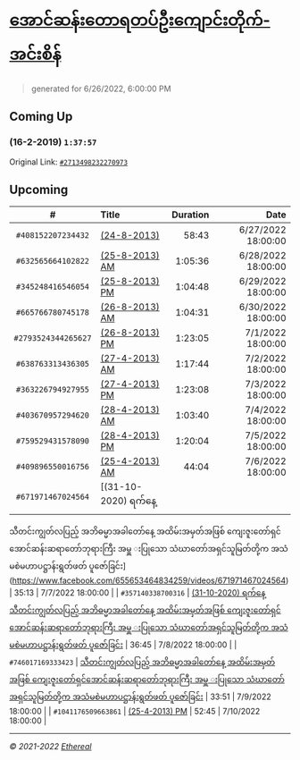 # [အောင်ဆန်းတောရတပ်ဦးကျောင်းတိုက်-အင်းစိန်](https://www.facebook.com/655653464834259)

> generated for 6/26/2022, 6:00:00 PM

## Coming Up

### (16-2-2019) `1:37:57`

Original Link: [`#2713498232270973`](https://www.facebook.com/655653464834259/videos/2713498232270973)

## Upcoming

| # | Title | Duration | Date |
|:-----:|:------|---------:|-------------:|
| `#408152207234432` | [(24-8-2013)](https://www.facebook.com/655653464834259/videos/408152207234432) | 58:43 | 6/27/2022 18:00:00 |
| `#632565664102822` | [(25-8-2013) AM](https://www.facebook.com/655653464834259/videos/632565664102822) | 1:05:36 | 6/28/2022 18:00:00 |
| `#345248416546054` | [(25-8-2013) PM](https://www.facebook.com/655653464834259/videos/345248416546054) | 1:04:48 | 6/29/2022 18:00:00 |
| `#665766780745178` | [(26-8-2013) AM](https://www.facebook.com/655653464834259/videos/665766780745178) | 1:04:31 | 6/30/2022 18:00:00 |
| `#2793524344265627` | [(26-8-2013) PM](https://www.facebook.com/655653464834259/videos/2793524344265627) | 1:23:05 | 7/1/2022 18:00:00 |
| `#638763313436305` | [(27-4-2013) AM](https://www.facebook.com/655653464834259/videos/638763313436305) | 1:17:44 | 7/2/2022 18:00:00 |
| `#363226794927955` | [(27-4-2013) PM](https://www.facebook.com/655653464834259/videos/363226794927955) | 1:23:08 | 7/3/2022 18:00:00 |
| `#403670957294620` | [(28-4-2013) AM](https://www.facebook.com/655653464834259/videos/403670957294620) | 1:03:40 | 7/4/2022 18:00:00 |
| `#759529431578090` | [(28-4-2013) PM](https://www.facebook.com/655653464834259/videos/759529431578090) | 1:20:04 | 7/5/2022 18:00:00 |
| `#409896550016756` | [(25-4-2013) AM](https://www.facebook.com/655653464834259/videos/409896550016756) | 44:04 | 7/6/2022 18:00:00 |
| `#671971467024564` | [(31-10-2020) ရက်နေ့
သီတင်းကျွတ်လပြည့် 
အဘိဓမ္မာအခါတော်နေ့ အထိမ်းအမှတ်အဖြစ်
ကျေးဇူးတော်ရှင်အောင်ဆန်းဆရာတော်ဘုရားကြီး
အမှူ းပြုသော သံဃာတော်အရှင်သူမြတ်တို့က
အသံမစဲမဟာပဋ္ဌာန်းရွတ်ဖတ် ပူဇော်ခြင်း](https://www.facebook.com/655653464834259/videos/671971467024564) | 35:13 | 7/7/2022 18:00:00 |
| `#357140338700316` | [(31-10-2020) ရက်နေ့
သီတင်းကျွတ်လပြည့် 
အဘိဓမ္မာအခါတော်နေ့ အထိမ်းအမှတ်အဖြစ်
ကျေးဇူးတော်ရှင်အောင်ဆန်းဆရာတော်ဘုရားကြီး
အမှူ းပြုသော သံဃာတော်အရှင်သူမြတ်တို့က
အသံမစဲမဟာပဋ္ဌာန်းရွတ်ဖတ် ပူဇော်ခြင်း](https://www.facebook.com/655653464834259/videos/357140338700316) | 36:45 | 7/8/2022 18:00:00 |
| `#746017169333423` | [သီတင်းကျွတ်လပြည့် 
အဘိဓမ္မာအခါတော်နေ့ အထိမ်းအမှတ်အဖြစ်
ကျေးဇူးတော်ရှင်အောင်ဆန်းဆရာတော်ဘုရားကြီး
အမှူ းပြုသော သံဃာတော်အရှင်သူမြတ်တို့က
အသံမစဲမဟာပဋ္ဌာန်းရွတ်ဖတ် ပူဇော်ခြင်း](https://www.facebook.com/655653464834259/videos/746017169333423) | 33:51 | 7/9/2022 18:00:00 |
| `#1041176509663861` | [(25-4-2013) PM](https://www.facebook.com/655653464834259/videos/1041176509663861) | 52:45 | 7/10/2022 18:00:00 |

---

_&copy; 2021-2022 [Ethereal](https://github.com/etherealtech)_